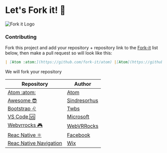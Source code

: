 # Let's Fork it! :repeat:
![Fork it Logo](https://avatars2.githubusercontent.com/u/33976034?s=200&v=4)

### Contributing
Fork this project and add your repository + repository link to the [Fork-it](https://github.com/Fork-it/weFork) list below, then make a pull request so will look like this:

```markdown
| [Atom :atom:](https://github.com/fork-it/atom) |[Atom](https://github.com/atom/atom)|
```
We will fork your repository 

| Repository | Author |
| ------ | ----------- |
| [Atom :atom:](https://github.com/fork-it/atom) |[Atom](https://github.com/atom/atom)|
| [Awesome 😎 ](https://github.com/fork-it/awesome) |[Sindresorhus](https://github.com/sindresorhus/awesome)|
| [Bootstrap ♌️](https://github.com/fork-it/bootstrap)|[Twbs](https://github.com/twbs/bootstrap)|
| [VS Code 🆚](https://github.com/fork-it/vscode)|[Microsoft](https://github.com/Microsoft/vscode)|
| [Webvrrocks 🎮](https://github.com/fork-it/webbrrocks)|[WebVRRocks](https://github.com/WebVRRocks/webvrrocks)|
| [Reac Native ⚛️](https://github.com/fork-it/react-native)|[Facebook](https://github.com/facebook/react-native)|
| [Reac Native Navigation](https://github.com/fork-it/react-native-navigation)|[Wix](https://github.com/wix/react-native-navigation)|

